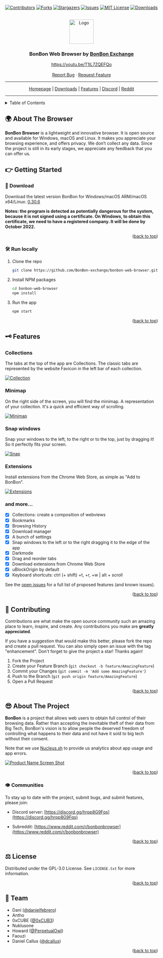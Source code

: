 <div id="top"></div>

[![Contributors][contributors-shield]][contributors-url]
[![Forks][forks-shield]][forks-url]
[![Stargazers][stars-shield]][stars-url]
[![Issues][issues-shield]][issues-url]
[![MIT License][license-shield]][license-url]
[![Downloads][downloads-shield]][downloads-url]

<!-- PROJECT LOGO -->
<br />
<div align="center">
    <a href="https://bonbon.exchange" target="_blank"><img src="https://raw.githubusercontent.com/BonBon-exchange/bonbon-web-browser/main/assets/icon.png" alt="Logo" width="80" height="80"></a>

  <h3 align="center">BonBon Web Browser by <a href="https://bonbon.exchange">BonBon Exchange</h3>

  <p align="center">
    <a href="https://youtu.be/T1lL7ZQEFQo" target="_blank">https://youtu.be/T1lL7ZQEFQo</a>
    <br />
    <br />
    <a href="https://github.com/BonBon-exchange/bonbon-web-browser/issues/new?assignees=&labels=bug&template=1-Bug_report.md">Report Bug</a>
    ·
    <a href="https://github.com/BonBon-exchange/bonbon-web-browser/issues/new?assignees=&labels=enhancement&template=3-Feature_request.md">Request Feature</a>
  </p>
</div>


-----

<div align="center"> <a href="https://bonbon.exchange">Homepage</a> | <a href="#-download">Downloads</a> | <a href="#-features">Features</a> | <a href="#%EF%B8%8F-communities">Discord</a> | <a href="#%EF%B8%8F-communities">Reddit</a> </div>

-----

<!-- TABLE OF CONTENTS -->
<details>
  <summary>Table of Contents</summary>
  <ol>
    <li><a href="#-about-the-project">About The Browser</a></li>
    <li>
      <a href="#-getting-started">Getting Started</a>
      <ul>
        <li><a href="#-download">Download</a></li>
        <li><a href="#-run-locally">Run locally</a></li>
      </ul>
    </li>
    <li><a href="#-features">Features</a></li>
    <li><a href="#-contributing">Contributing</a></li>
    <li>
      <a href="#-about-the-project">About The Project</a>
      <ul>
        <li><a href="#%EF%B8%8F-communities">Communities</a></li>
      </ul>
    </li>
    <li><a href="#-license">License</a></li>
    <li><a href="#-team">Team</a></li>
  </ol>
</details>

<!-- ABOUT THE PROJECT -->

## 🌍 About The Browser

**BonBon Browser** is a lightweight and innovative browser. It is open source and available for Windows, macOS and Linux. It makes you appreciate your browsing experience, and offers privacy. We don’t collect any data. Since the project is still in its early stages, we appreciate any feedback that you can offer us.

<!-- GETTING STARTED -->

## 👉 Getting Started

### 🚀 Download

Download the latest version BonBon for Windows/macOS ARM/macOS x64/Linux: [0.30.6](https://github.com/BonBon-exchange/bonbon-web-browser/releases/latest)

**Notes: the program is detected as potentially dangerous for the system, because it is not signed using a certificate. On Windows, to obtain this certificate, we need to have a registered company. It will be done by October 2022.**

<p align="right">(<a href="#top">back to top</a>)</p>

### 🛠 Run locally

1. Clone the repo
   ```sh
   git clone https://github.com/BonBon-exchange/bonbon-web-browser.git
   ```
2. Install NPM packages
   ```sh
   cd bonbon-web-browser
   npm install
   ```
3. Run the app
   ```sh
   npm start
   ```

<p align="right">(<a href="#top">back to top</a>)</p>

## 🗝 Features

### Collections
The tabs at the top of the app are Collections. The classic tabs are represented by the website Favicon in the left bar of each collection.

[![Collection][collection-image]]()


### Minimap
On the right side of the screen, you will find the minimap. A representation of your collection. It's a quick and efficient way of scrolling.

[![Minimap][minimap-image]]()

### Snap windows
Snap your windows to the left, to the right or to the top, just by dragging it! So it perfectly fits your screen.

[![Snap][snap-image]]()

### Extensions
Install extensions from the Chrome Web Store, as simple as "Add to BonBon".

[![Extensions][extensions-image]]()

### and more...

- [x] Collections: create a composition of webviews
- [x] Bookmarks
- [x] Browsing History
- [x] Download manager
- [x] A bunch of settings
- [x] Snap windows to the left or to the right dragging it to the edge of the app
- [x] Darkmode
- [x] Drag and reorder tabs
- [x] Download extensions from Chrome Web Store
- [x] uBlockOrigin by default
- [x] Keyboard shortcuts: ctrl (+ shift) +t, +r, +w | alt + scroll

See the [open issues](https://github.com/BonBon-exchange/bonbon-web-browser/issues) for a full list of proposed features (and known issues).

<p align="right">(<a href="#top">back to top</a>)</p>

<!-- CONTRIBUTING -->

## 🧪 Contributing

Contributions are what make the open source community such an amazing place to learn, inspire, and create. Any contributions you make are **greatly appreciated**.

If you have a suggestion that would make this better, please fork the repo and create a pull request. You can also simply open an issue with the tag "enhancement".
Don't forget to give the project a star! Thanks again!

1. Fork the Project
2. Create your Feature Branch (`git checkout -b feature/AmazingFeature`)
3. Commit your Changes (`git commit -m 'Add some AmazingFeature'`)
4. Push to the Branch (`git push origin feature/AmazingFeature`)
5. Open a Pull Request

<p align="right">(<a href="#top">back to top</a>)</p>

## 😎 About The Project

**BonBon** is a project that allows web users to obtain full control of their browsing data. Rather than accepting the inevitable theft of their data from Big Tech, BonBon's vision is to allow people the deserved freedom of controlling what happens to their data and not have it sold to big tech without their consent.

Note that we use [Nucleus.sh](https://www.nucleus.sh/) to provide us analytics about app usage and app errors.

[![Product Name Screen Shot][product-screenshot]](https://github.com/BonBon-exchange/bonbon-web-browser)

<p align="right">(<a href="#top">back to top</a>)</p>

### 👁️‍ Communities

To stay up to date with the project, submit bugs, and submit features, please join:

- Discord server: [https://discord.gg/hrpp8G9Fqs](https://discord.gg/hrpp8G9Fqs)

- Subreddit: [https://www.reddit.com/r/bonbonbrowser](https://www.reddit.com/r/bonbonbrowser)

<p align="right">(<a href="#top">back to top</a>)</p>

<!-- LICENSE -->

## ⚖ License

Distributed under the GPL-3.0 License. See `LICENSE.txt` for more information.

<p align="right">(<a href="#top">back to top</a>)</p>

<!-- CONTACT -->

## 🤟 Team

- Dani ([@danielfebrero](https://github.com/danielfebrero))
- Antho
- 0xCUBE ([@0xCUB3](https://github.com/0xCUB3))
- Nuklusone
- Howard ([@PerpetualOwl](https://github.com/PerpetualOwl))
- Faouzi
- Daniel Callus ([@dcallus](https://github.com/dcallus))

<p align="right">(<a href="#top">back to top</a>)</p>

[contributors-shield]: https://img.shields.io/github/contributors/BonBon-exchange/bonbon-web-browser.svg?style=for-the-badge
[contributors-url]: https://github.com/BonBon-exchange/bonbon-web-browser/graphs/contributors
[downloads-shield]: https://img.shields.io/github/downloads/BonBon-exchange/bonbon-web-browser/total.svg?style=for-the-badge
[downloads-url]: https://github.com/BonBon-exchange/bonbon-web-browser/releases
[forks-shield]: https://img.shields.io/github/forks/BonBon-exchange/bonbon-web-browser.svg?style=for-the-badge
[forks-url]: https://github.com/BonBon-exchange/bonbon-web-browser/network/members
[stars-shield]: https://img.shields.io/github/stars/BonBon-exchange/bonbon-web-browser.svg?style=for-the-badge
[stars-url]: https://github.com/BonBon-exchange/bonbon-web-browser/stargazers
[issues-shield]: https://img.shields.io/github/issues/BonBon-exchange/bonbon-web-browser.svg?style=for-the-badge
[issues-url]: https://github.com/BonBon-exchange/bonbon-web-browser/issues
[license-shield]: https://img.shields.io/github/license/BonBon-exchange/bonbon-web-browser.svg?style=for-the-badge
[license-url]: https://github.com/BonBon-exchange/bonbon-web-browser/blob/master/LICENSE.txt
[product-screenshot]: https://media.giphy.com/media/P9hq4y6F1ijINhE6kf/giphy.gif
[collection-image]: https://github.com/BonBon-exchange/bonbon-web-browser/raw/main/images/collection.PNG
[extensions-image]: https://github.com/BonBon-exchange/bonbon-web-browser/raw/main/images/extensions.PNG
[minimap-image]: https://github.com/BonBon-exchange/bonbon-web-browser/raw/main/images/minimap.png
[snap-image]: https://github.com/BonBon-exchange/bonbon-web-browser/raw/main/images/snap.PNG

